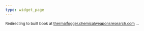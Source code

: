 ```yaml
---
type: widget_page
---
```


<meta http-equiv="refresh" content="time; URL=https://thermalfogger.chemicalweaponsresearch.com" />

<small>

Redirecting to built book at [thermalfogger.chemicalweaponsresearch.com](https://thermalfogger.chemicalweaponsresearch.com) ... 

</small>

